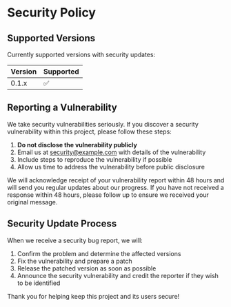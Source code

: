 # Security Policy

## Supported Versions

Currently supported versions with security updates:

| Version | Supported          |
| ------- | ------------------ |
| 0.1.x   | :white_check_mark: |

## Reporting a Vulnerability

We take security vulnerabilities seriously. If you discover a security vulnerability within this project, please follow these steps:

1. **Do not disclose the vulnerability publicly**
2. Email us at [security@example.com](mailto:security@example.com) with details of the vulnerability
3. Include steps to reproduce the vulnerability if possible
4. Allow us time to address the vulnerability before public disclosure

We will acknowledge receipt of your vulnerability report within 48 hours and will send you regular updates about our progress. If you have not received a response within 48 hours, please follow up to ensure we received your original message.

## Security Update Process

When we receive a security bug report, we will:

1. Confirm the problem and determine the affected versions
2. Fix the vulnerability and prepare a patch
3. Release the patched version as soon as possible
4. Announce the security vulnerability and credit the reporter if they wish to be identified

Thank you for helping keep this project and its users secure!